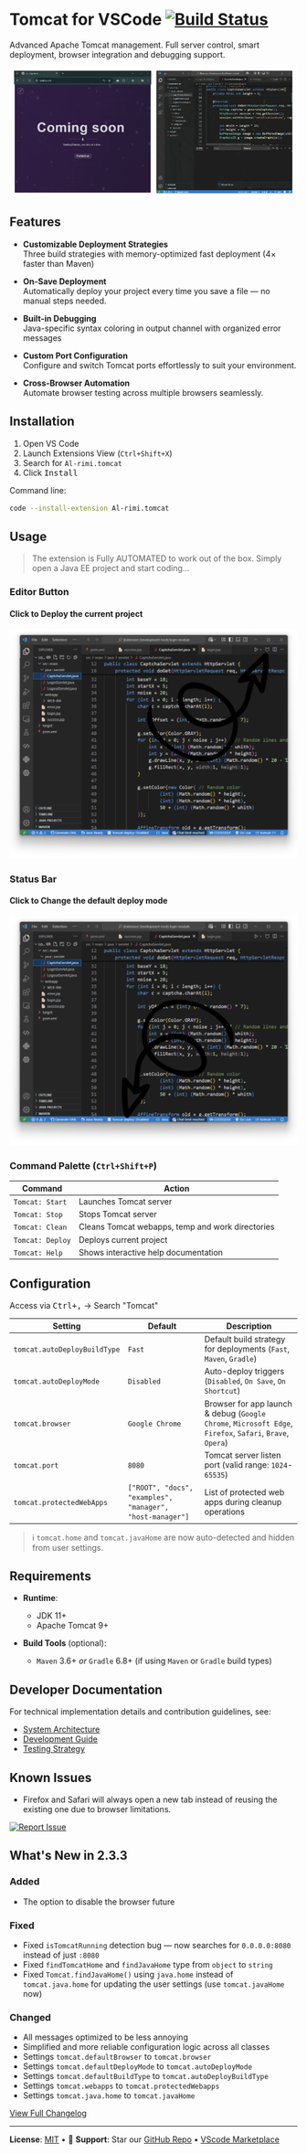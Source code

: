 # Tomcat for VSCode [![Build Status](https://img.shields.io/github/actions/workflow/status/Al-rimi/tomcat/ci.yml?branch=main)](https://github.com/Al-rimi/tomcat/actions)

Advanced Apache Tomcat management. Full server control, smart deployment, browser integration and debugging support.

![Tomcat showcase video](resources/tomcat-video-showcase.gif)

## Features

- **Customizable Deployment Strategies**  
  Three build strategies with memory-optimized fast deployment (4× faster than Maven)

- **On-Save Deployment**  
Automatically deploy your project every time you save a file — no manual steps needed.

- **Built-in Debugging**  
Java-specific syntax coloring in output channel with organized error messages

- **Custom Port Configuration**  
Configure and switch Tomcat ports effortlessly to suit your environment.

- **Cross-Browser Automation**  
Automate browser testing across multiple browsers seamlessly.

## Installation

1. Open VS Code  
2. Launch Extensions View (`Ctrl+Shift+X`)  
3. Search for `Al-rimi.tomcat`  
4. Click <kbd>Install</kbd>

Command line:
```bash
code --install-extension Al-rimi.tomcat
```

## Usage
> The extension is Fully AUTOMATED to work out of the box. Simply open a Java EE project and start coding...

### Editor Button

#### Click to Deploy the current project
![Tomcat Editor Button](resources/tomcat-editor-showcase.png)

### Status Bar

#### Click to Change the default deploy mode
![Tomcat Status Bar](resources/tomcat-status-showcase.png)

### Command Palette (`Ctrl+Shift+P`)

| Command                | Action                                           |
|------------------------|--------------------------------------------------|
| `Tomcat: Start`        | Launches Tomcat server                           |
| `Tomcat: Stop`         | Stops Tomcat server                              | 
| `Tomcat: Clean`        | Cleans Tomcat webapps, temp and work directories |
| `Tomcat: Deploy`       | Deploys current project                          | 
| `Tomcat: Help`         | Shows interactive help documentation             |

## Configuration

Access via <kbd>Ctrl+,</kbd> → Search "Tomcat"

| **Setting**                  | **Default**       | **Description**                                                                          |
|------------------------------|-------------------|------------------------------------------------------------------------------------------|
| `tomcat.autoDeployBuildType`    | `Fast`            | Default build strategy for deployments (`Fast`, `Maven`, `Gradle`)                       |
| `tomcat.autoDeployMode`   | `Disabled`        | Auto-deploy triggers (`Disabled`, `On Save`, `On Shortcut`)                              |
| `tomcat.browser`      | `Google Chrome`   | Browser for app launch & debug (`Google Chrome`, `Microsoft Edge`, `Firefox`, `Safari`, `Brave`, `Opera`) |
| `tomcat.port`                | `8080`            | Tomcat server listen port (valid range: `1024`-`65535`)                                  |
| `tomcat.protectedWebApps`             | `["ROOT", "docs", "examples", "manager", "host-manager"]`     | List of protected web apps during cleanup operations                                     |

> ℹ️ `tomcat.home` and `tomcat.javaHome` are now auto-detected and hidden from user settings.

## Requirements

- **Runtime**:
  - JDK 11+
  - Apache Tomcat 9+
  
- **Build Tools** (optional):
  - `Maven` 3.6+ *or* `Gradle` 6.8+ (if using `Maven` or `Gradle` build types)

## Developer Documentation

For technical implementation details and contribution guidelines, see:
- [System Architecture](https://github.com/Al-rimi/tomcat/tree/main/docs/ARCHITECTURE.md)
- [Development Guide](https://github.com/Al-rimi/tomcat/tree/main/docs/DEVELOPMENT.md) 
- [Testing Strategy](https://github.com/Al-rimi/tomcat/tree/main/docs/TESTING.md)

## Known Issues

- Firefox and Safari will always open a new tab instead of reusing the existing one due to browser limitations.

[![Report Issue](https://img.shields.io/badge/-Report_Issue-red?style=flat-square)](https://github.com/Al-rimi/tomcat/issues)

## What's New in 2.3.3

### Added
- The option to disable the browser future

### Fixed
- Fixed `isTomcatRunning` detection bug — now searches for `0.0.0.0:8080` instead of just `:8080`
- Fixed `findTomcatHome` and `findJavaHome` type from `object` to `string`
- Fixed `Tomcat.findJavaHome()` using `java.home` instead of `tomcat.java.home` for updating the user settings (use `tomcat.javaHome` now)

### Changed
- All messages optimized to be less annoying
- Simplified and more reliable configuration logic across all classes
- Settings `tomcat.defaultBrowser` to `tomcat.browser`
- Settings `tomcat.defaultDeployMode` to `tomcat.autoDeployMode`
- Settings `tomcat.defaultBuildType` to `tomcat.autoDeployBuildType`
- Settings `tomcat.webapps` to `tomcat.protectedWebapps`
- Settings `tomcat.java.home` to `tomcat.javaHome`

[View Full Changelog](https://github.com/Al-rimi/tomcat/blob/main/CHANGELOG.md)

---

**License**: [MIT](LICENSE) • 💖 **Support**: Star our [GitHub Repo](https://github.com/Al-rimi/tomcat) • [VScode Marketplace](https://marketplace.visualstudio.com/items?itemName=Al-rimi.tomcat)